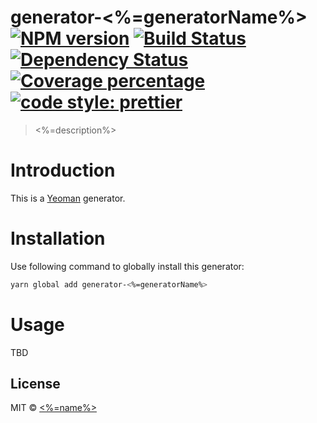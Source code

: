 # generator-<%=generatorName%> [![NPM version][npm-image]][npm-url] [![Build Status][travis-image]][travis-url] [![Dependency Status][daviddm-image]][daviddm-url] [![Coverage percentage][coveralls-image]][coveralls-url] [![code style: prettier][prettier-image]][prettier-url]
> <%=description%>

# Introduction

This is a [Yeoman](https://yeoman.io/) generator.

# Installation

Use following command to globally install this generator:

```bash
yarn global add generator-<%=generatorName%>
```

# Usage
TBD

## License

MIT © [<%=name%>](https://github.com/<%=githubUsername%>)


[npm-image]: https://badge.fury.io/js/generator-<%=generatorName%>.svg
[npm-url]: https://npmjs.org/package/generator-<%=generatorName%>
[travis-image]: https://travis-ci.org/vishal423/generator-<%=generatorName%>.svg?branch=master
[travis-url]: https://travis-ci.org/vishal423/generator-<%=generatorName%>
[daviddm-image]: https://david-dm.org/vishal423/generator-<%=generatorName%>.svg?theme=shields.io
[daviddm-url]: https://david-dm.org/vishal423/generator-<%=generatorName%>
[coveralls-image]: https://coveralls.io/repos/github/vishal423/generator-<%=generatorName%>/badge.svg
[coveralls-url]: https://coveralls.io/github/vishal423/generator-<%=generatorName%>
[prettier-image]: https://img.shields.io/badge/code_style-prettier-ff69b4.svg?style=flat-square
[prettier-url]: https://github.com/prettier/prettier
